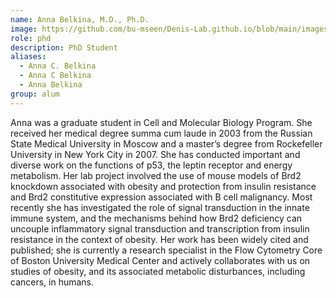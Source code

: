 ```yaml
---
name: Anna Belkina, M.D., Ph.D.
image: https://github.com/bu-mseen/Denis-Lab.github.io/blob/main/images/members/Anna.jpeg
role: phd
description: PhD Student
aliases:
  - Anna C. Belkina
  - Anna C Belkina
  - Anna Belkina
group: alum
---
```


Anna was a graduate student in Cell and Molecular Biology Program. She received her medical degree summa cum laude in 2003 from the Russian State Medical University in Moscow and a master’s degree from Rockefeller University in New York City in 2007. She has conducted important and diverse work on the functions of p53, the leptin receptor and energy metabolism. Her lab project involved the use of mouse models of Brd2 knockdown associated with obesity and protection from insulin resistance and Brd2 constitutive expression associated with B cell malignancy. Most recently she has investigated the role of signal transduction in the innate immune system, and the mechanisms behind how Brd2 deficiency can uncouple inflammatory signal transduction and transcription from insulin resistance in the context of obesity. Her work has been widely cited and published; she is currently a research specialist in the Flow Cytometry Core of Boston University Medical Center and actively collaborates with us on studies of obesity, and its associated metabolic disturbances, including cancers, in humans.
